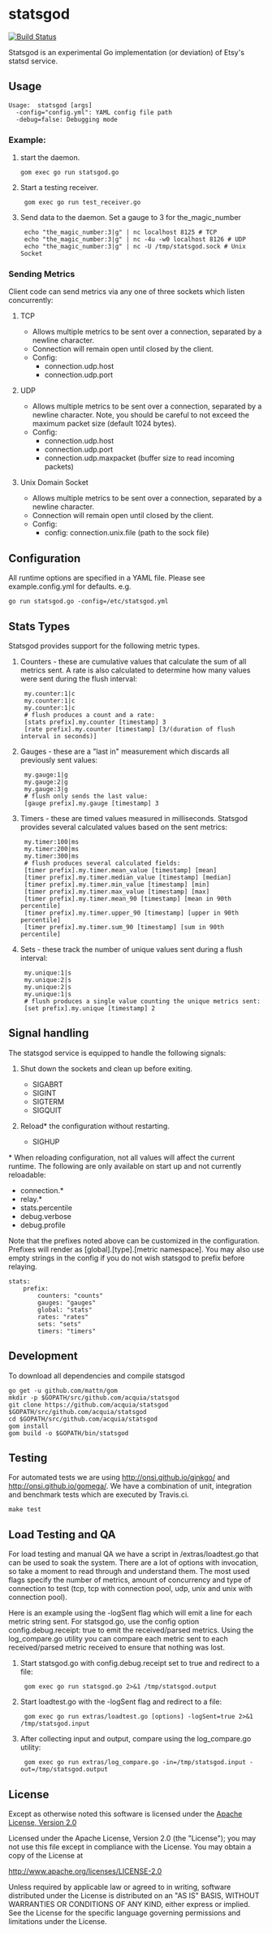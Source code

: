 statsgod
========

[![Build Status](https://magnum.travis-ci.com/acquia/statsgod.svg?token=V11Dcpsz9xGpCipC8pBD&branch=master)](https://magnum.travis-ci.com/acquia/statsgod)

Statsgod is an experimental Go implementation (or deviation) of Etsy's statsd service.

## Usage

	Usage:  statsgod [args]
	  -config="config.yml": YAML config file path
	  -debug=false: Debugging mode

### Example:
1.  start the daemon.

		gom exec go run statsgod.go

2. Start a testing receiver.

		gom exec go run test_receiver.go

3. Send data to the daemon. Set a gauge to 3 for the_magic_number

		echo "the_magic_number:3|g" | nc localhost 8125 # TCP
		echo "the_magic_number:3|g" | nc -4u -w0 localhost 8126 # UDP
		echo "the_magic_number:3|g" | nc -U /tmp/statsgod.sock # Unix Socket

### Sending Metrics
Client code can send metrics via any one of three sockets which listen concurrently:

1. TCP
	- Allows multiple metrics to be sent over a connection, separated by a newline character.
	- Connection will remain open until closed by the client.
	- Config:
		- connection.udp.host
		- connection.udp.port

2. UDP
	- Allows multiple metrics to be sent over a connection, separated by a newline character. Note, you should be careful to not exceed the maximum packet size (default 1024 bytes).
	- Config:
		- connection.udp.host
		- connection.udp.port
		- connection.udp.maxpacket (buffer size to read incoming packets)

3. Unix Domain Socket
	- Allows multiple metrics to be sent over a connection, separated by a newline character.
	- Connection will remain open until closed by the client.
	- Config:
		- config: connection.unix.file (path to the sock file)

## Configuration
All runtime options are specified in a YAML file. Please see example.config.yml for defaults. e.g.

	go run statsgod.go -config=/etc/statsgod.yml

## Stats Types
Statsgod provides support for the following metric types.

1. Counters - these are cumulative values that calculate the sum of all metrics sent. A rate is also calculated to determine how many values were sent during the flush interval:

		my.counter:1|c
		my.counter:1|c
		my.counter:1|c
		# flush produces a count and a rate:
		[stats prefix].my.counter [timestamp] 3
		[rate prefix].my.counter [timestamp] [3/(duration of flush interval in seconds)]

2. Gauges - these are a "last in" measurement which discards all previously sent values:

		my.gauge:1|g
		my.gauge:2|g
		my.gauge:3|g
		# flush only sends the last value:
		[gauge prefix].my.gauge [timestamp] 3

3. Timers - these are timed values measured in milliseconds. Statsgod provides several calculated values based on the sent metrics:

		my.timer:100|ms
		my.timer:200|ms
		my.timer:300|ms
		# flush produces several calculated fields:
		[timer prefix].my.timer.mean_value [timestamp] [mean]
		[timer prefix].my.timer.median_value [timestamp] [median]
		[timer prefix].my.timer.min_value [timestamp] [min]
		[timer prefix].my.timer.max_value [timestamp] [max]
		[timer prefix].my.timer.mean_90 [timestamp] [mean in 90th percentile]
		[timer prefix].my.timer.upper_90 [timestamp] [upper in 90th percentile]
		[timer prefix].my.timer.sum_90 [timestamp] [sum in 90th percentile]

4. Sets - these track the number of unique values sent during a flush interval:

		my.unique:1|s
		my.unique:2|s
		my.unique:2|s
		my.unique:1|s
		# flush produces a single value counting the unique metrics sent:
		[set prefix].my.unique [timestamp] 2

## Signal handling
The statsgod service is equipped to handle the following signals:

1. Shut down the sockets and clean up before exiting.
	- SIGABRT
	- SIGINT
	- SIGTERM
	- SIGQUIT

2. Reload\* the configuration without restarting.
	- SIGHUP

\* When reloading configuration, not all values will affect the current runtime. The following are only available on start up and not currently reloadable:

- connection.\*
- relay.\*
- stats.percentile
- debug.verbose
- debug.profile

Note that the prefixes noted above can be customized in the configuration. Prefixes will render as [global].[type].[metric namespace]. You may also use empty strings in the config if you do not wish statsgod to prefix before relaying.

	stats:
		prefix:
			counters: "counts"
			gauges: "gauges"
			global: "stats"
			rates: "rates"
			sets: "sets"
			timers: "timers"

## Development
To download all dependencies and compile statsgod

	go get -u github.com/mattn/gom
	mkdir -p $GOPATH/src/github.com/acquia/statsgod
	git clone https://github.com/acquia/statsgod $GOPATH/src/github.com/acquia/statsgod
	cd $GOPATH/src/github.com/acquia/statsgod
	gom install
	gom build -o $GOPATH/bin/statsgod

## Testing
For automated tests we are using http://onsi.github.io/ginkgo/ and http://onsi.github.io/gomega/. We have a combination of unit, integration and benchmark tests which are executed by Travis.ci.

	make test

## Load Testing and QA
For load testing and manual QA we have a script in /extras/loadtest.go that can be used to soak the system. There are a lot of options with invocation, so take a moment to read through and understand them. The most used flags specify the number of metrics, amount of concurrency and type of connection to test (tcp, tcp with connection pool, udp, unix and unix with connection pool).

Here is an example using the -logSent flag which will emit a line for each metric string sent. For statsgod.go, use the config option config.debug.receipt: true to emit the received/parsed metrics. Using the log\_compare.go utility you can compare each metric sent to each received/parsed metric received to ensure that nothing was lost.

1. Start statsgod.go with config.debug.receipt set to true and redirect to a file:

		gom exec go run statsgod.go 2>&1 /tmp/statsgod.output

2. Start loadtest.go with the -logSent flag and redirect to a file:

		gom exec go run extras/loadtest.go [options] -logSent=true 2>&1 /tmp/statsgod.input

3. After collecting input and output, compare using the log\_compare.go utility:

		gom exec go run extras/log_compare.go -in=/tmp/statsgod.input -out=/tmp/statsgod.output

## License
Except as otherwise noted this software is licensed under the [Apache License, Version 2.0](http://www.apache.org/licenses/LICENSE-2.0.html)

Licensed under the Apache License, Version 2.0 (the "License");
you may not use this file except in compliance with the License.
You may obtain a copy of the License at

  http://www.apache.org/licenses/LICENSE-2.0

Unless required by applicable law or agreed to in writing, software
distributed under the License is distributed on an "AS IS" BASIS,
WITHOUT WARRANTIES OR CONDITIONS OF ANY KIND, either express or implied.
See the License for the specific language governing permissions and
limitations under the License.
